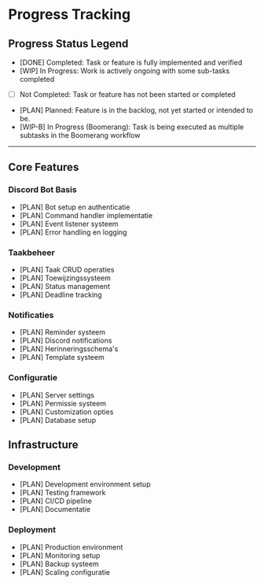 # Progress Tracking

## Progress Status Legend

- [DONE] Completed: Task or feature is fully implemented and verified
- [WIP] In Progress: Work is actively ongoing with some sub-tasks completed
- [ ] Not Completed: Task or feature has not been started or completed
- [PLAN] Planned: Feature is in the backlog, not yet started or intended to be.
- [WIP-B] In Progress (Boomerang): Task is being executed as multiple subtasks in the Boomerang workflow

---

## Core Features

### Discord Bot Basis
- [PLAN] Bot setup en authenticatie
- [PLAN] Command handler implementatie
- [PLAN] Event listener systeem
- [PLAN] Error handling en logging

### Taakbeheer
- [PLAN] Taak CRUD operaties
- [PLAN] Toewijzingssysteem
- [PLAN] Status management
- [PLAN] Deadline tracking

### Notificaties
- [PLAN] Reminder systeem
- [PLAN] Discord notifications
- [PLAN] Herinneringsschema's
- [PLAN] Template systeem

### Configuratie
- [PLAN] Server settings
- [PLAN] Permissie systeem
- [PLAN] Customization opties
- [PLAN] Database setup

## Infrastructure

### Development
- [PLAN] Development environment setup
- [PLAN] Testing framework
- [PLAN] CI/CD pipeline
- [PLAN] Documentatie

### Deployment
- [PLAN] Production environment
- [PLAN] Monitoring setup
- [PLAN] Backup systeem
- [PLAN] Scaling configuratie